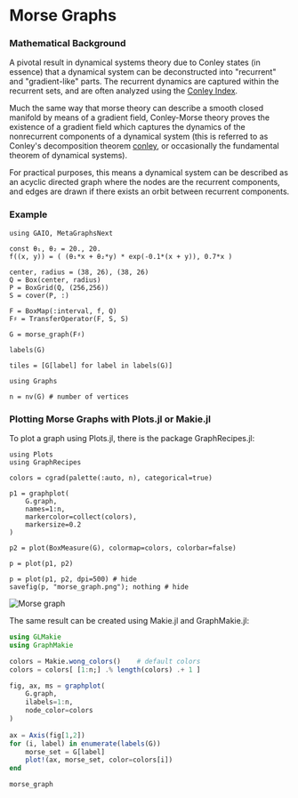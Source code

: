 # Morse Graphs

### Mathematical Background

A pivotal result in dynamical systems theory due to Conley states (in essence) that a dynamical system can be deconstructed into "recurrent" and "gradient-like" parts. The recurrent dynamics are captured within the recurrent sets, and are often analyzed using the [Conley Index](@ref). 

Much the same way that morse theory can describe a smooth closed manifold by means of a gradient field, Conley-Morse theory proves the existence of a gradient field which captures the dynamics of the nonrecurrent components of a dynamical system (this is referred to as Conley's decomposition theorem [conley](@cite), or occasionally the fundamental theorem of dynamical systems). 

For practical purposes, this means a dynamical system can be described as an acyclic directed graph where the nodes are the recurrent components, and edges are drawn if there exists an orbit between recurrent components. 

### Example

```@repl 1
using GAIO, MetaGraphsNext

const θ₁, θ₂ = 20., 20.
f((x, y)) = ( (θ₁*x + θ₂*y) * exp(-0.1*(x + y)), 0.7*x )

center, radius = (38, 26), (38, 26)
Q = Box(center, radius)
P = BoxGrid(Q, (256,256))
S = cover(P, :)

F = BoxMap(:interval, f, Q)
F♯ = TransferOperator(F, S, S)

G = morse_graph(F♯)

labels(G)

tiles = [G[label] for label in labels(G)]

using Graphs

n = nv(G) # number of vertices
```

### Plotting Morse Graphs with Plots.jl or Makie.jl

To plot a graph using Plots.jl, there is the package GraphRecipes.jl: 

```@example 1
using Plots
using GraphRecipes

colors = cgrad(palette(:auto, n), categorical=true)

p1 = graphplot(
    G.graph,
    names=1:n,
    markercolor=collect(colors),
    markersize=0.2
)

p2 = plot(BoxMeasure(G), colormap=colors, colorbar=false)

p = plot(p1, p2)

p = plot(p1, p2, dpi=500) # hide
savefig(p, "morse_graph.png"); nothing # hide
```

![Morse graph](morse_graph.png)

The same result can be created using Makie.jl and GraphMakie.jl: 

```julia
using GLMakie
using GraphMakie

colors = Makie.wong_colors()    # default colors
colors = colors[ [1:n;] .% length(colors) .+ 1 ]

fig, ax, ms = graphplot(
    G.graph,
    ilabels=1:n,
    node_color=colors
)
    
ax = Axis(fig[1,2])
for (i, label) in enumerate(labels(G))
    morse_set = G[label]
    plot!(ax, morse_set, color=colors[i])
end
```

```@docs; canonical=false
morse_graph
```

